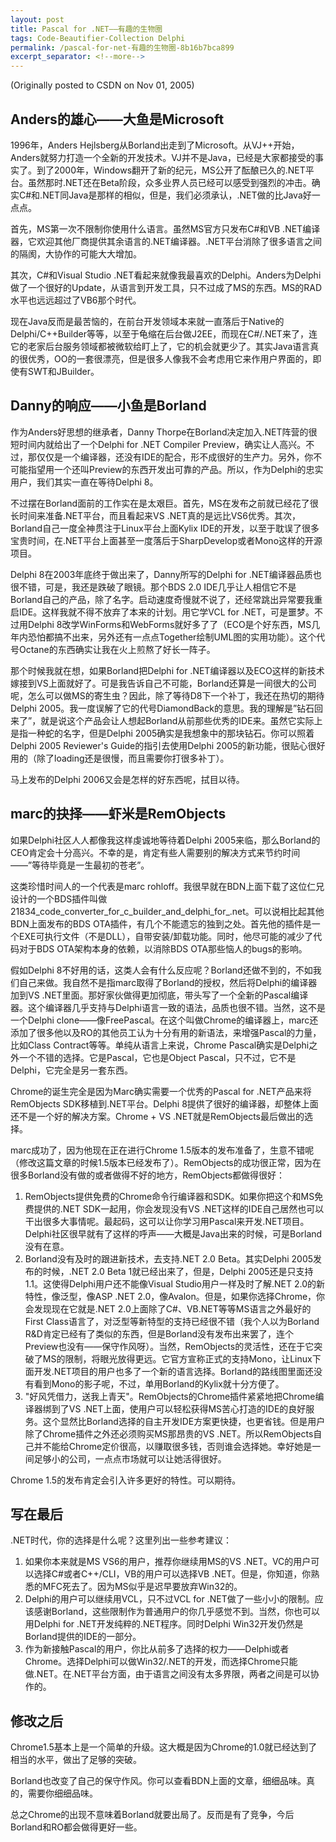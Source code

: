 ```yaml
---
layout: post
title: Pascal for .NET――有趣的生物圈
tags: Code-Beautifier-Collection Delphi
permalink: /pascal-for-net-有趣的生物圈-8b16b7bca899
excerpt_separator: <!--more-->
---
```

(Originally posted to CSDN on Nov 01, 2005)

## Anders的雄心――大鱼是Microsoft

1996年，Anders Hejlsberg从Borland出走到了Microsoft。从VJ++开始，Anders就努力打造一个全新的开发技术。VJ并不是Java，已经是大家都接受的事实了。到了2000年，Windows翻开了新的纪元，MS公开了酝酿已久的.NET平台。虽然那时.NET还在Beta阶段，众多业界人员已经可以感受到强烈的冲击。确实C#和.NET同Java是那样的相似，但是，我们必须承认，.NET做的比Java好一点点。

首先，MS第一次不限制你使用什么语言。虽然MS官方只发布C#和VB .NET编译器，它欢迎其他厂商提供其余语言的.NET编译器。.NET平台消除了很多语言之间的隔阂，大协作的可能大大增加。

其次，C#和Visual Studio .NET看起来就像我最喜欢的Delphi。Anders为Delphi做了一个很好的Update，从语言到开发工具，只不过成了MS的东西。MS的RAD水平也远远超过了VB6那个时代。

现在Java反而是最苦恼的，在前台开发领域本来就一直落后于Native的Delphi/C++Builder等等，以至于龟缩在后台做J2EE，而现在C#/.NET来了，连它的老家后台服务领域都被微软给盯上了，它的机会就更少了。其实Java语言真的很优秀，OO的一套很漂亮，但是很多人像我不会考虑用它来作用户界面的，即使有SWT和JBuilder。

## Danny的响应――小鱼是Borland

作为Anders好思想的继承者，Danny Thorpe在Borland决定加入.NET阵营的很短时间内就给出了一个Delphi for .NET Compiler Preview，确实让人高兴。不过，那仅仅是一个编译器，还没有IDE的配合，形不成很好的生产力。另外，你不可能指望用一个还叫Preview的东西开发出可靠的产品。所以，作为Delphi的忠实用户，我们其实一直在等待Delphi 8。

不过摆在Borland面前的工作实在是太艰巨。首先，MS在发布之前就已经花了很长时间来准备.NET平台，而且看起来VS .NET真的是远比VS6优秀。其次，Borland自己一度全神贯注于Linux平台上面Kylix IDE的开发，以至于耽误了很多宝贵时间，在.NET平台上面甚至一度落后于SharpDevelop或者Mono这样的开源项目。

Delphi 8在2003年底终于做出来了，Danny所写的Delphi for .NET编译器品质也很不错，可是，我还是跌破了眼镜。那个BDS 2.0 IDE几乎让人相信它不是Borland自己的产品，除了名字。启动速度奇慢就不说了，还经常跳出异常要我重启IDE。这样我就不得不放弃了本来的计划。用它学VCL for .NET，可是噩梦。不过用Delphi 8改学WinForms和WebForms就好多了了（ECO是个好东西，MS几年内恐怕都搞不出来，另外还有一点点Together绘制UML图的实用功能）。这个代号Octane的东西确实让我在火上煎熬了好长一阵子。

那个时候我就在想，如果Borland把Delphi for .NET编译器以及ECO这样的新技术嫁接到VS上面就好了。可是我告诉自己不可能，Borland还算是一间很大的公司呢，怎么可以做MS的寄生虫？因此，除了等待D8下一个补丁，我还在热切的期待Delphi 2005。我一度误解了它的代号DiamondBack的意思。我的理解是”钻石回来了”，就是说这个产品会让人想起Borland从前那些优秀的IDE来。虽然它实际上是指一种蛇的名字，但是Delphi 2005确实是我想象中的那块钻石。你可以照着Delphi 2005 Reviewer's Guide的指引去使用Delphi 2005的新功能，很贴心很好用的（除了loading还是很慢，而且需要你打很多补丁）。

马上发布的Delphi 2006又会是怎样的好东西呢，拭目以待。

## marc的抉择――虾米是RemObjects

如果Delphi社区人人都像我这样虔诚地等待着Delphi 2005来临，那么Borland的CEO肯定会十分高兴。不幸的是，肯定有些人需要别的解决方式来节约时间――”等待毕竟是一生最初的苍老”。

这类珍惜时间人的一个代表是marc rohloff。我很早就在BDN上面下载了这位仁兄设计的一个BDS插件叫做21834_code_converter_for_c_builder_and_delphi_for_.net。可以说相比起其他BDN上面发布的BDS OTA插件，有几个不能遗忘的独到之处。首先他的插件是一个EXE可执行文件（不是DLL），自带安装/卸载功能。同时，他尽可能的减少了代码对于BDS OTA架构本身的依赖，以消除BDS OTA那些恼人的bugs的影响。

假如Delphi 8不好用的话，这类人会有什么反应呢？Borland还做不到的，不如我们自己来做。我自然不是指marc取得了Borland的授权，然后将Delphi的编译器加到VS .NET里面。那好家伙做得更加彻底，带头写了一个全新的Pascal编译器。这个编译器几乎支持与Delphi语言一致的语法，品质也很不错。当然，这不是一个Delphi clone――像FreePascal。在这个叫做Chrome的编译器上，marc还添加了很多他以及RO的其他员工认为十分有用的新语法，来增强Pascal的力量，比如Class Contract等等。单纯从语言上来说，Chrome Pascal确实是Delphi之外一个不错的选择。它是Pascal，它也是Object Pascal，只不过，它不是Delphi，它完全是另一套东西。

Chrome的诞生完全是因为Marc确实需要一个优秀的Pascal for .NET产品来将RemObjects SDK移植到.NET平台。Delphi 8提供了很好的编译器，却整体上面还不是一个好的解决方案。Chrome + VS .NET就是RemObjects最后做出的选择。

marc成功了，因为他现在正在进行Chrome 1.5版本的发布准备了，生意不错呢（修改这篇文章的时候1.5版本已经发布了）。RemObjects的成功很正常，因为在很多Borland没有做的或者做得不好的地方，RemObjects都做得很好：

1. RemObjects提供免费的Chrome命令行编译器和SDK。如果你把这个和MS免费提供的.NET SDK一起用，你会发现没有VS .NET这样的IDE自己居然也可以干出很多大事情呢。最起码，这可以让你学习用Pascal来开发.NET项目。Delphi社区很早就有了这样的呼声――大概是Java出来的时候，可是Borland没有在意。
1. Borland没有及时的跟进新技术，去支持.NET 2.0 Beta。其实Delphi 2005发布的时候，.NET 2.0 Beta 1就已经出来了，但是，Delphi 2005还是只支持1.1。这使得Delphi用户还不能像Visual Studio用户一样及时了解.NET 2.0的新特性，像泛型，像ASP .NET 2.0，像Avalon。但是，如果你选择Chrome，你会发现现在它就是.NET 2.0上面除了C#、VB.NET等等MS语言之外最好的First Class语言了，对泛型等新特型的支持已经很不错（我个人以为Borland R&D肯定已经有了类似的东西，但是Borland没有发布出来罢了，连个Preview也没有――保守作风呀）。当然，RemObjects的灵活性，还在于它突破了MS的限制，将眼光放得更远。它官方宣称正式的支持Mono，让Linux下面开发.NET项目的用户也多了一个新的语言选择。Borland的路线图里面还没有看到Mono的影子呢，不过，单用Borland的Kylix就十分方便了。
1. "好风凭借力，送我上青天"。RemObjects的Chrome插件紧紧地把Chrome编译器绑到了VS .NET上面，使用户可以轻松获得MS苦心打造的IDE的良好服务。这个显然比Borland选择的自主开发IDE方案更快捷，也更省钱。但是用户除了Chrome插件之外还必须购买MS那昂贵的VS .NET。所以RemObjects自己并不能给Chrome定价很高，以赚取很多钱，否则谁会选择她。幸好她是一间足够小的公司，一点点市场就可以让她活得很好。

Chrome 1.5的发布肯定会引入许多更好的特性。可以期待。

## 写在最后

.NET时代，你的选择是什么呢？这里列出一些参考建议：

1. 如果你本来就是MS VS6的用户，推荐你继续用MS的VS .NET。VC的用户可以选择C#或者C++/CLI，VB的用户可以选择VB .NET。但是，你知道，你熟悉的MFC死去了。因为MS似乎是迟早要放弃Win32的。
1. Delphi的用户可以继续用VCL，只不过VCL for .NET做了一些小小的限制。应该感谢Borland，这些限制作为普通用户的你几乎感觉不到。当然，你也可以用Delphi for .NET开发纯粹的.NET程序。同时Delphi Win32开发仍然是Borland提供的IDE的一部分。
1. 作为新接触Pascal的用户，你比从前多了选择的权力――Delphi或者Chrome。选择Delphi可以做Win32/.NET的开发，而选择Chrome只能做.NET。在.NET平台方面，由于语言之间没有太多界限，两者之间是可以协作的。

## 修改之后

Chrome1.5基本上是一个简单的升级。这大概是因为Chrome的1.0就已经达到了相当的水平，做出了足够的突破。

Borland也改变了自己的保守作风。你可以查看BDN上面的文章，细细品味。真的，需要你细细品味。

总之Chrome的出现不意味着Borland就要出局了。反而是有了竞争，今后Borland和RO都会做得更好一些。
